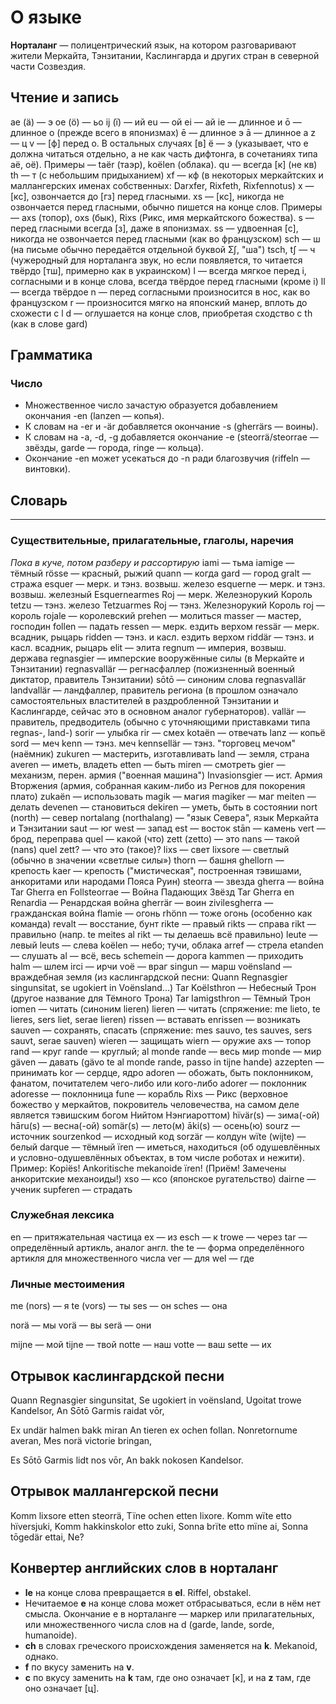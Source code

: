 # О языке
__Норталанг__ — полицентрический язык, на котором разговаривают жители Меркайта, Тэнзитании, Каслингарда и других стран в северной части Созвездия.

## Чтение и запись
ae (ä) — э
oe (ö) — ьо
ij (ï) — ий
eu — ой
ei — ай
ie — длинное и
ō — длинное о (прежде всего в японизмах)
ē — длинное э
ā — длинное а
z — ц
v — [ф] перед o. В остальных случаях [в]
ë — э (указывает, что e должна читаться отдельно, а не как часть дифтонга, в сочетаниях типа aë, oë). Примеры — taër (таэр), koëlen (облака).
qu — всегда [к] (не кв)
th — т (с небольшим придыханием)
xf — кф (в некоторых меркайтских и маллангерских именах собственных: Darxfer, Rixfeth, Rixfennotus)
x — [кс], озвончается до [гз] перед гласными.
xs — [кс], никогда не озвончается перед гласными, обычно пишется на конце слов. Примеры — axs (топор), oxs (бык), Rixs (Рикс, имя меркайтского божества).
s — перед гласными всегда [з], даже в японизмах.
ss — удвоенная [с], никогда не озвончается перед гласными (как во французском)
sch — ш (на письме обычно передаётся отдельной буквой Ʃʃ, "ша")
tsch, tʃ — ч (чужеродный для норталанга звук, но если появляется, то читается твёрдо [тш], примерно как в украинском)
l — всегда мягкое перед i, согласными и в конце слова, всегда твёрдое перед гласными (кроме i)
ll — всегда твёрдое
n — перед согласными произносится в нос, как во французском
r — произносится мягко на японский манер, вплоть до схожести с l
d — оглушается на конце слов, приобретая сходство с th (как в слове gard)

## Грамматика
### Число
* Множественное число зачастую образуется добавлением окончания -en (lanzen — копья).
* К словам на -er и -är добавляется окончание -s (gherrärs — воины).
* К словам на -a, -d, -g добавляется окончание -e (steorrä/steorrae — звёзды, garde — города, ringe — кольца).
* Окончание -en может усекаться до -n ради благозвучия (riffeln — винтовки).

## Словарь
***
### Существительные, прилагательные, глаголы, наречия
*Пока в куче, потом разберу и рассортирую*
iami — тьма
iamige — тёмный
rösse — красный, рыжий
quann — когда
gard — город
gralt — стража
esquer — мерк. и тэнз. возвыш. железо
esquerne — мерк. и тэнз. возвыш. железный
Esquernearmes Roj — мерк. Железнорукий Король
tetzu — тэнз. железо
Tetzuarmes Roj — тэнз. Железнорукий Король
roj — король
rojale — королевский
prehen — молиться
masser — мастер, господин
follen — падать
ressen — мерк. ездить верхом
ressär — мерк. всадник, рыцарь
ridden — тэнз. и касл. ездить верхом
riddär — тэнз. и касл. всадник, рыцарь
elit — элита
regnum — империя, возвыш. держава
regnasgier — имперские вооружённые силы (в Меркайте и Тэнзитании)
regnasvallär — регнасфаллер (пожизненный военный диктатор, правитель Тэнзитании)
sōtō — синоним слова regnasvallär
landvallär — ландфаллер, правитель региона (в прошлом означало самостоятельных властителей в раздробленной Тэнзитании и Каслингарде, сейчас это в основном аналог губернаторов).
vallär — правитель, предводитель (обычно с уточняющими приставками типа regnas-, land-)
sorir — улыбка
rir — смех
kotaën — отвечать
lanz — копьё
sord — меч
kenn — тэнз. меч
kennsellär — тэнз. "торговец мечом" (наёмник)
zukuren — мастерить, изготавливать
land — земля, страна
averen — иметь, владеть
etten — быть
miren — смотреть
gier — механизм, перен. армия ("военная машина")
Invasionsgier — ист. Армия Вторжения (армия, собранная каким-либо из Регнов для покорения плато)
zukaën — использовать
magik — магия
magiker — маг
meiten — делать
devenen — становиться
dekiren — уметь, быть в состоянии
nort (north) — север
nortalang (northalang) — "язык Севера", язык Меркайта и Тэнзитании
saut — юг
west — запад
est — восток
stān — камень
vert — брод, переправа
quel — какой (что)
zett (zetto) — это
nans — такой
(nans) quel zett? — что это (такое)?
lixs — свет
lixsore — светлый (обычно в значении «светлые силы»)
thorn — башня
ghellorn — крепость
kaer — крепость ("мистическая", построенная тэвишами, анкоритами или народами Пояса Руин)
steorra — звезда
gherra — война
Tar Gherra en Follsteorrae — Война Падающих Звёзд
Tar Gherra en Renardia — Ренардская война
gherrär — воин
zivilesgherra — гражданская война
flamie — огонь
rhönn — тоже огонь (особенно как команда)
revalt — восстание, бунт
rikte — правый
rikts — справа
rikt — правильно (напр. te meites al rikt — ты делаешь всё правильно)
leute — левый
leuts — слева
koëlen — небо; тучи, облака
arref — стрела
etanden — слушать
al — всё, весь
schemein — дорога
kammen — приходить
halm — шлем
irci — ирчи
voë — враг
singun — марш
voënsland — враждебная земля (из каслингардской песни: Quann Regnasgier singunsitat, se ugokiert in Voënsland...)
Tar Koëlsthron — Небесный Трон (другое название для Тёмного Трона)
Tar Iamigsthron — Тёмный Трон
iomen — читать (синоним lieren)
lieren — читать (спряжение: me lieto, te lieres, sers liet, serae lieren)
rissen — вставать
enrissen — возникать
sauven — сохранять, спасать (спряжение: mes sauvo, tes sauves, sers sauvt, serae sauven)
wieren — защищать
wiern — оружие
axs — топор
rand — круг
rande — круглый; al monde rande — весь мир
monde — мир
gäven — давать (gävo te al monde rande, passo in tijne hande)
azzepten — принимать
kor — сердце, ядро
adoren — обожать, быть поклонником, фанатом, почитателем чего-либо или кого-либо
adorer — поклонник
adoresse — поклонница
fune — корабль
Rixs — Рикс (верховное божество у меркайтов, покровитель человечества, на самом деле является тэвишским богом Нийтом Нэнгиароттом)
hïvär(s) — зима(-ой)
hāru(s) — весна(-ой)
somär(s) — лето(м)
āki(s) — осень(ю)
sourz — источник
sourzenkod — исходный код
sorzär — колдун
wïte (wijte) — белый
darque — тёмный
ïren — иметься, находиться (об одушевлённых и условно-одушевлённых объектах, в том числе роботах и нежити). Пример: Kopiës! Ankoritische mekanoide ïren! (Приём! Замечены анкоритские механоиды!)
xso — ксо (японское ругательство)
dairne — ученик
supferen — страдать

### Служебная лексика

en — притяжательная частица
ex — из
esch — к
trowe — через
tar — определённый артикль, аналог англ. the
te — форма определённого артикля для множественного числа
ver — для
wel — где

### Личные местоимения

me (nors) — я
te (vors) — ты
ses — он
sches — она

norä — мы
vorä — вы
serä — они

mijne — мой
tijne — твой
notte — наш
votte — ваш
sette — их

## Отрывок каслингардской песни

Quann Regnasgier singunsitat,
Se ugokiert in voënsland,
Ugoitat trowe Kandelsor,
An Sōtō Garmis raidat vōr,

Ex undär halmen bakk miran
An tieren ex ochen follan.
Nonretornume averan,
Mes norä victorie bringan,

Es Sōtō Garmis lidt nos vōr,
An bakk nokosen Kandelsor.

## Отрывок маллангерской песни
Komm lixsore etten steorrä,
Tïne ochen etten lixore.
Komm wïte etto hïversjuki,
Komm hakkinskolor etto zuki,
Sonna brïte etto mïne ai,
Sonna tōgedär ettai,
Ne?

## Конвертер английских слов в норталанг
* __le__ на конце слова превращается в __el__. Riffel, obstakel.
* Нечитаемое __e__ на конце слова может отбрасываться, если в нём нет смысла. Окончание e в норталанге — маркер или прилагательных, или множественного числа слов на d (garde, lande, sorde, humanoide).
* __ch__ в словах греческого происхождения заменяется на __k__. Mekanoid, однако.
* __f__ по вкусу заменить на __v__.
* __c__ по вкусу заменить на __k__ там, где оно означает [к], и на __z__ там, где оно означает [ц].
